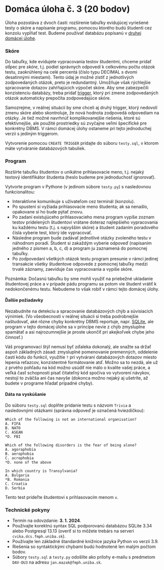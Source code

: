 # Domáca úloha č. 3 (20 bodov)

Úloha pozostáva z dvoch častí: rozšírenie tabuľky evidujúcej vyriešené testy o skóre a napísanie programu, pomocou ktorého budú študenti cez konzolu vypĺňať test. Budeme používať databázu popísanú v [druhej domácej úlohe](../du2/du2.md).

### Skóre

Do tabuľky, kde evidujete vypracovania testov študentmi, chceme pridať stĺpec pre _skóre_, t.j. podiel správnych odpovedí k celkovému počtu otázok testu, zaokrúhlený na celé percentá (číslo typu DECIMAL s dvomi desatinnými miestami). Tento údaj je možné zistiť z jednotlivých zodpovedaných otázok, preto je redundantný. Umožňuje však rýchlejšie spracovanie dotazov zahŕňajúcich výpočet skóre. Aby sme zabezpečili konzistenciu databázy, treba pridať [trigger](https://www.sqlitetutorial.net/sqlite-trigger/), ktorý pri zmene zodpovedaných otázok automaticky prepočíta zodpovedajúce skóre.

Samozrejme, v reálnej situácii by sme chceli aj druhý trigger, ktorý nedovolí zmenu skóre alebo skontroluje, že nová hodnota zodpovedá odpovediam na otázky. Je tiež možné navrhnúť komplikovanejšie riešenia, ktoré sú efektívnejšie, ale použité prostriedky sú zvyčajne veľmi špecifické pre konkrétny DBMS. V rámci domácej úlohy ostaneme pri tejto jednoduchej verzii s jediným triggerom.

Vytvorenie pomocou `CREATE TRIGGER` pridajte do súboru `testy.sql`, v ktorom máte vytváranie databázových tabuliek.

### Program

Rozšírte tabuľku študentov o unikátne prihlasovacie meno, t.j. nejaký textový identifikátor študenta (heslo budeme pre jednoduchosť ignorovať).

Vytvorte program v Pythone (v jedinom súbore `testy.py`) s nasledovnou funkcionalitou:
* Interaktívne komunikuje s užívateľom cez terminál (konzolu).
* Po spustení si vyžiada prihlasovacie meno študenta; ak sa nenašlo, opakovane si ho bude pýtať znovu.
* Po zadaní existujúceho prihlasovacieho mena program vypíše zoznam testov pridelených študentovi vrátane doteraz najlepšieho vypracovania ku každému testu (t.j. s najvyšším skóre) a študent zadaním poradového čísla vyberie test, ktorý ide vypracovať.
* Následne program bude zadávať jednotlivé otázky zvoleného testu v náhodnom poradí. Študent si zakaždým vyberie odpoveď (napísaním jedného z písmen a, b, c, d) a program ju zaznamená do pomocnej tabuľky.
* Po zodpovedaní všetkých otázok testu program presunie v rámci jedinej transakcie všetky študentove odpovede z pomocnej tabuľky medzi trvalé záznamy, zaeviduje čas vypracovania a vypíše skóre.

Poznámka: Dočasnú tabuľku by sme mohli využiť na priebežné ukladanie študentovej práce a v prípade pádu programu sa potom vie študent vrátiť k nedokončenému testu. Nebudeme to však robiť v rámci tejto domácej úlohy.

#### Ďalšie požiadavky

Nezabudnite na detekciu a spracovanie databázových chýb a súvisiacich výnimiek. (Vo všeobecnosti v reálnej situácii si treba podrobnejšie naštudovať, aké rôzne chyby konkrétny DBMS reportuje, napr. [SQLite](https://www.sqlite.org/rescode.html), ale program v tejto domácej úlohe sa v princípe nevie z chýb zmysluplne spamätať a asi najrozumnejšie je proste ukončiť pri akejkoľvek chybe jeho činnosť.)

Váš programovací štýl nemusí byť zďaleka dokonalý, ale snažte sa držať aspoň základných zásad: zmysluplné pomenovanie premenných, oddelenie častí kódu do funkcií, využitie `?` pri vytváraní databázových dotazov miesto lepenia reťazcov, konzistentné formátovanie atď. Možno sa to nezdá, ale už z prvého pohľadu na kód možno usúdiť nie málo o kvalite vašej práce, a veľká časť schopnosti písať čitateľný kód spočíva vo vytvorení návykov, nestojí to zväčša ani čas navyše (dokonca možno nejaký aj ušetríte, až budete v programe hľadať prípadné chyby).

#### Dáta na vyskúšanie

Do súboru `testy.sql` doplňte pridanie testu s názvom `Trivia` a nasledovnými otázkami (správna odpoveď je označená hviezdičkou):
```
Which of the following is not an international organisation?
A. FIFA
B. NATO
C. ASEAN
*D. FBI

Which of the following disorders is the fear of being alone?
A. agoraphobia
B. aerophobia
C. acrophobia
*D. none of the above

In which country is Transylvania?
A. Bulgaria
*B. Romania
C. Croatia
D. Serbia
```

Tento test prideľte študentovi s prihlasovacím menom `x`.

### Technické pokyny

* Termín na odovzdanie: **3. 1. 2024**.
* Používajte korektnú syntax SQL podporovanú databázou SQLite 3.34 alebo Postgresql 13.13 (overiť si to môžete trebárs na serveri `cvika.dcs.fmph.uniba.sk`).
* Používajte len základné štandardné knižnice jazyka Python vo verzii 3.9.
* Riešenia so syntaktickými chybami budú hodnotené len malým počtom bodov.
* Súbory `testy.sql` a `testy.py` odošlite ako prílohy e-mailu s predmetom `DAV-DU3` na adresu `jan.mazak@fmph.uniba.sk`.
